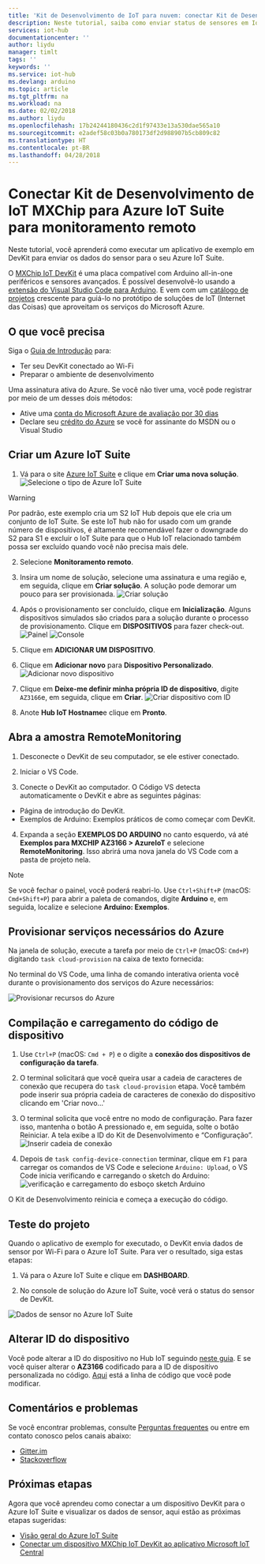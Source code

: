 ```yaml
---
title: 'Kit de Desenvolvimento de IoT para nuvem: conectar Kit de Desenvolvimento MXChip de IoT para Hub IoT | Microsoft Docs'
description: Neste tutorial, saiba como enviar status de sensores em IoT DevKit AZ3166 ao Azure IoT Suite para monitoramento e visualização.
services: iot-hub
documentationcenter: ''
author: liydu
manager: timlt
tags: ''
keywords: ''
ms.service: iot-hub
ms.devlang: arduino
ms.topic: article
ms.tgt_pltfrm: na
ms.workload: na
ms.date: 02/02/2018
ms.author: liydu
ms.openlocfilehash: 17b24244180436c2d1f97433e13a530dae565a10
ms.sourcegitcommit: e2adef58c03b0a780173df2d988907b5cb809c82
ms.translationtype: HT
ms.contentlocale: pt-BR
ms.lasthandoff: 04/28/2018
---
```

# <a name="connect-mxchip-iot-devkit-to-azure-iot-suite-for-remote-monitoring"></a>Conectar Kit de Desenvolvimento de IoT MXChip para Azure IoT Suite para monitoramento remoto

Neste tutorial, você aprenderá como executar um aplicativo de exemplo em DevKit para enviar os dados do sensor para o seu Azure IoT Suite.

O [MXChip IoT DevKit](https://aka.ms/iot-devkit) é uma placa compatível com Arduino all-in-one periféricos e sensores avançados. É possível desenvolvê-lo usando a [extensão do Visual Studio Code para Arduino](https://aka.ms/arduino). E vem com um [catálogo de projetos](https://microsoft.github.io/azure-iot-developer-kit/docs/projects/) crescente para guiá-lo no protótipo de soluções de IoT (Internet das Coisas) que aproveitam os serviços do Microsoft Azure.

## <a name="what-you-need"></a>O que você precisa

Siga o [Guia de Introdução](https://docs.microsoft.com/azure/iot-hub/iot-hub-arduino-iot-devkit-az3166-get-started) para:

* Ter seu DevKit conectado ao Wi-Fi
* Preparar o ambiente de desenvolvimento

Uma assinatura ativa do Azure. Se você não tiver uma, você pode registrar por meio de um desses dois métodos:

* Ative uma [conta do Microsoft Azure de avaliação por 30 dias](https://azure.microsoft.com/free/)
* Declare seu [crédito do Azure](https://azure.microsoft.com/pricing/member-offers/msdn-benefits-details/) se você for assinante do MSDN ou o Visual Studio

## <a name="create-an-azure-iot-suite"></a>Criar um Azure IoT Suite

1. Vá para o site [Azure IoT Suite](https://www.azureiotsuite.com/) e clique em **Criar uma nova solução**.
  ![Selecione o tipo de Azure IoT Suite](media/iot-hub-arduino-iot-devkit-az3166-devkit-remote-monitoring/azure-iot-suite-solution-types.png)
  > [!WARNING]
  > Por padrão, este exemplo cria um S2 IoT Hub depois que ele cria um conjunto de IoT Suite. Se este IoT hub não for usado com um grande número de dispositivos, é altamente recomendável fazer o downgrade do S2 para S1 e excluir o IoT Suite para que o Hub IoT relacionado também possa ser excluído quando você não precisa mais dele. 

2. Selecione **Monitoramento remoto**.

3. Insira um nome de solução, selecione uma assinatura e uma região e, em seguida, clique em **Criar solução**. A solução pode demorar um pouco para ser provisionada.
  ![Criar solução](media/iot-hub-arduino-iot-devkit-az3166-devkit-remote-monitoring/azure-iot-suite-new-solution.png)

4. Após o provisionamento ser concluído, clique em **Inicialização**. Alguns dispositivos simulados são criados para a solução durante o processo de provisionamento. Clique em **DISPOSITIVOS** para fazer check-out. ![Painel](media/iot-hub-arduino-iot-devkit-az3166-devkit-remote-monitoring/azure-iot-suite-new-solution-created.png)
  ![Console](media/iot-hub-arduino-iot-devkit-az3166-devkit-remote-monitoring/azure-iot-suite-console.png)

5. Clique em **ADICIONAR UM DISPOSITIVO**.

6. Clique em **Adicionar novo** para **Dispositivo Personalizado**.
  ![Adicionar novo dispositivo](media/iot-hub-arduino-iot-devkit-az3166-devkit-remote-monitoring/azure-iot-suite-add-new-device.png)

7. Clique em **Deixe-me definir minha própria ID de dispositivo**, digite `AZ3166`e, em seguida, clique em **Criar**.
  ![Criar dispositivo com ID](media/iot-hub-arduino-iot-devkit-az3166-devkit-remote-monitoring/azure-iot-suite-new-device-configuration.png)

8. Anote **Hub IoT Hostname**e clique em **Pronto**.

## <a name="open-the-remotemonitoring-sample"></a>Abra a amostra RemoteMonitoring

1. Desconecte o DevKit de seu computador, se ele estiver conectado.

2. Iniciar o VS Code.

3. Conecte o DevKit ao computador. O Código VS detecta automaticamente o DevKit e abre as seguintes páginas:
  * Página de introdução do DevKit.
  * Exemplos de Arduino: Exemplos práticos de como começar com DevKit.

4. Expanda a seção **EXEMPLOS DO ARDUINO** no canto esquerdo, vá até **Exemplos para MXCHIP AZ3166 > AzureIoT** e selecione **RemoteMonitoring**. Isso abrirá uma nova janela do VS Code com a pasta de projeto nela.
  > [!NOTE]
  > Se você fechar o painel, você poderá reabri-lo. Use `Ctrl+Shift+P` (macOS: `Cmd+Shift+P`) para abrir a paleta de comandos, digite **Arduino** e, em seguida, localize e selecione **Arduino: Exemplos**.

## <a name="provision-required-azure-services"></a>Provisionar serviços necessários do Azure

Na janela de solução, execute a tarefa por meio de `Ctrl+P` (macOS: `Cmd+P`) digitando `task cloud-provision` na caixa de texto fornecida:

No terminal do VS Code, uma linha de comando interativa orienta você durante o provisionamento dos serviços do Azure necessários:

![Provisionar recursos do Azure](media/iot-hub-arduino-iot-devkit-az3166-devkit-remote-monitoring/provision.png)

## <a name="build-and-upload-the-device-code"></a>Compilação e carregamento do código de dispositivo

1. Use `Ctrl+P` (macOS: `Cmd + P`) e o digite a **conexão dos dispositivos de configuração da tarefa**.

2. O terminal solicitará que você queira usar a cadeia de caracteres de conexão que recupera do `task cloud-provision` etapa. Você também pode inserir sua própria cadeia de caracteres de conexão do dispositivo clicando em 'Criar novo...'

3. O terminal solicita que você entre no modo de configuração. Para fazer isso, mantenha o botão A pressionado e, em seguida, solte o botão Reiniciar. A tela exibe a ID do Kit de Desenvolvimento e “Configuração”.
  ![Inserir cadeia de conexão](media/iot-hub-arduino-iot-devkit-az3166-devkit-remote-monitoring/config-device-connection.png)

4. Depois de `task config-device-connection` terminar, clique em `F1` para carregar os comandos de VS Code e selecione `Arduino: Upload`, o VS Code inicia verificando e carregando o sketch do Arduino: ![verificação e carregamento do esboço sketch Arduino](media/iot-hub-arduino-iot-devkit-az3166-devkit-remote-monitoring/arduino-upload.png)

O Kit de Desenvolvimento reinicia e começa a execução do código.

## <a name="test-the-project"></a>Teste do projeto

Quando o aplicativo de exemplo for executado, o DevKit envia dados de sensor por Wi-Fi para o Azure IoT Suite. Para ver o resultado, siga estas etapas:

1. Vá para o Azure IoT Suite e clique em **DASHBOARD**.

2. No console de solução do Azure IoT Suite, você verá o status do sensor de DevKit.

![Dados de sensor no Azure IoT Suite](media/iot-hub-arduino-iot-devkit-az3166-devkit-remote-monitoring/sensor-status.png)

## <a name="change-device-id"></a>Alterar ID do dispositivo

Você pode alterar a ID do dispositivo no Hub IoT seguindo [neste guia](https://microsoft.github.io/azure-iot-developer-kit/docs/customize-device-id/). E se você quiser alterar o **AZ3166** codificado para a ID de dispositivo personalizada no código. [Aqui](https://github.com/Microsoft/devkit-sdk/blob/master/AZ3166/src/libraries/AzureIoT/examples/RemoteMonitoring/RemoteMonitoring.ino#L23) está a linha de código que você pode modificar.

## <a name="problems-and-feedback"></a>Comentários e problemas

Se você encontrar problemas, consulte [Perguntas frequentes](https://microsoft.github.io/azure-iot-developer-kit/docs/faq/) ou entre em contato conosco pelos canais abaixo:

* [Gitter.im](http://gitter.im/Microsoft/azure-iot-developer-kit)
* [Stackoverflow](https://stackoverflow.com/questions/tagged/iot-devkit)

## <a name="next-steps"></a>Próximas etapas

Agora que você aprendeu como conectar a um dispositivo DevKit para o Azure IoT Suite e visualizar os dados de sensor, aqui estão as próximas etapas sugeridas:

* [Visão geral do Azure IoT Suite](https://docs.microsoft.com/azure/iot-suite/)
* [Conectar um dispositivo MXChip IoT DevKit ao aplicativo Microsoft IoT Central](https://docs.microsoft.com/microsoft-iot-central/howto-connect-devkit)
